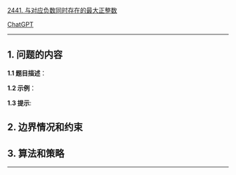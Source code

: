 [2441. 与对应负数同时存在的最大正整数](https://leetcode.cn/problems/largest-positive-integer-that-exists-with-its-negative)

[ChatGPT](chat.openai.com)

---

## 1. 问题的内容
**1.1 题目描述**：

**1.2 示例**：

**1.3 提示**:

## 2. 边界情况和约束


## 3. 算法和策略

---

